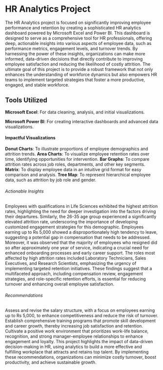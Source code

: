 # HR Analytics Project

The HR Analytics project is focused on significantly improving employee performance and retention by creating a sophisticated HR analytics dashboard powered by Microsoft Excel and Power BI. This dashboard is designed to serve as a comprehensive tool for HR professionals, offering deep, actionable insights into various aspects of employee data, such as performance metrics, engagement levels, and turnover trends. By harnessing the power of these insights, organizations can make more informed, data-driven decisions that directly contribute to improving employee satisfaction and reducing the likelihood of costly attrition. The ultimate goal of this project is to provide a robust framework that not only enhances the understanding of workforce dynamics but also empowers HR teams to implement targeted strategies that foster a more productive, engaged, and stable workforce.

## Tools Utilized

__Microsoft Excel__: For data cleaning, analysis, and initial visualizations.

__Microsoft Power BI__: For creating interactive dashboards and advanced data visualizations.

#### Impactful Visualizations

__Donut Charts__: To illustrate proportions of employee demographics and attrition trends.
__Area Charts__: To visualize employee retention rates over time, identifying opportunities for intervention.
__Bar Graphs__: To compare attrition rates across job roles, departments, and other key segments.
__Matrix__: To display employee data in an intuitive grid format for easy comparison and analysis.
__Tree Map__: To represent hierarchical employee data, such as attrition by job role and gender.

###### Actionable Insights

Employees with qualifications in Life Sciences exhibited the highest attrition rates, highlighting the need for deeper investigation into the factors driving their departures. Similarly, the 26-35 age group experienced a significantly elevated attrition rate, underscoring the importance of developing customized engagement strategies for this demographic. Employees earning up to Rs 5,000 showed a disproportionately high tendency to leave, suggesting a potential gap in compensation that needs to be addressed. 
Moreover, it was observed that the majority of employees who resigned did so after approximately one year of service, indicating a crucial need for enhanced onboarding processes and early career support. The roles most affected by high attrition rates included Laboratory Technicians, Sales Executives, and Research Scientists, emphasizing the urgency of implementing targeted retention initiatives. These findings suggest that a multifaceted approach, including compensation review, engagement strategies, and role-specific retention efforts, is essential for reducing turnover and enhancing overall employee satisfaction.

###### Recommendations

Assess and revise the salary structure, with a focus on employees earning up to Rs 5,000, to enhance competitiveness and reduce the risk of turnover. Establish comprehensive training programs that promote skill development and career growth, thereby increasing job satisfaction and retention. Cultivate a positive work environment that prioritizes work-life balance, recognition, and strong manager-employee relationships to enhance engagement and loyalty. This project highlights the impact of data-driven decision-making in HR, using analytics to build a more effective and fulfilling workplace that attracts and retains top talent. By implementing these recommendations, organizations can minimize costly turnover, boost productivity, and achieve sustainable growth.

